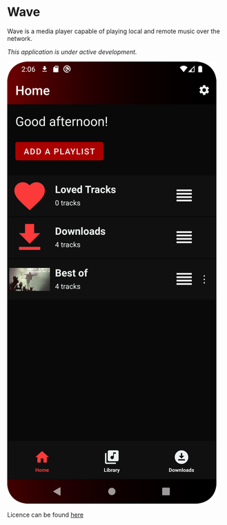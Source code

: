 # Wave

Wave is a media player capable of playing local and remote music over the network.

_This application is under active development._

![Wave Media Player - home](misc/images/app_home.png)

Licence can be found [here](LICENCE.md)
